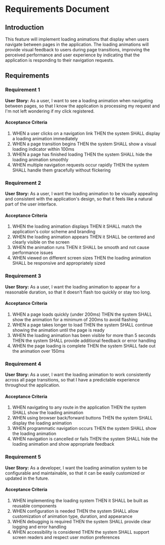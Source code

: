 # Requirements Document

## Introduction

This feature will implement loading animations that display when users navigate between pages in the application. The loading animations will provide visual feedback to users during page transitions, improving the perceived performance and user experience by indicating that the application is responding to their navigation requests.

## Requirements

### Requirement 1

**User Story:** As a user, I want to see a loading animation when navigating between pages, so that I know the application is processing my request and I'm not left wondering if my click registered.

#### Acceptance Criteria

1. WHEN a user clicks on a navigation link THEN the system SHALL display a loading animation immediately
2. WHEN a page transition begins THEN the system SHALL show a visual loading indicator within 100ms
3. WHEN a page has finished loading THEN the system SHALL hide the loading animation smoothly
4. WHEN multiple navigation requests occur rapidly THEN the system SHALL handle them gracefully without flickering

### Requirement 2

**User Story:** As a user, I want the loading animation to be visually appealing and consistent with the application's design, so that it feels like a natural part of the user interface.

#### Acceptance Criteria

1. WHEN the loading animation displays THEN it SHALL match the application's color scheme and branding
2. WHEN the loading animation appears THEN it SHALL be centered and clearly visible on the screen
3. WHEN the animation runs THEN it SHALL be smooth and not cause performance issues
4. WHEN viewed on different screen sizes THEN the loading animation SHALL be responsive and appropriately sized

### Requirement 3

**User Story:** As a user, I want the loading animation to appear for a reasonable duration, so that it doesn't flash too quickly or stay too long.

#### Acceptance Criteria

1. WHEN a page loads quickly (under 200ms) THEN the system SHALL show the animation for a minimum of 200ms to avoid flashing
2. WHEN a page takes longer to load THEN the system SHALL continue showing the animation until the page is ready
3. WHEN the loading animation has been visible for more than 5 seconds THEN the system SHALL provide additional feedback or error handling
4. WHEN the page loading is complete THEN the system SHALL fade out the animation over 150ms

### Requirement 4

**User Story:** As a user, I want the loading animation to work consistently across all page transitions, so that I have a predictable experience throughout the application.

#### Acceptance Criteria

1. WHEN navigating to any route in the application THEN the system SHALL show the loading animation
2. WHEN using browser back/forward buttons THEN the system SHALL display the loading animation
3. WHEN programmatic navigation occurs THEN the system SHALL show the loading animation
4. WHEN navigation is cancelled or fails THEN the system SHALL hide the loading animation and show appropriate feedback

### Requirement 5

**User Story:** As a developer, I want the loading animation system to be configurable and maintainable, so that it can be easily customized or updated in the future.

#### Acceptance Criteria

1. WHEN implementing the loading system THEN it SHALL be built as reusable components
2. WHEN configuration is needed THEN the system SHALL allow customization of animation type, duration, and appearance
3. WHEN debugging is required THEN the system SHALL provide clear logging and error handling
4. WHEN accessibility is considered THEN the system SHALL support screen readers and respect user motion preferences